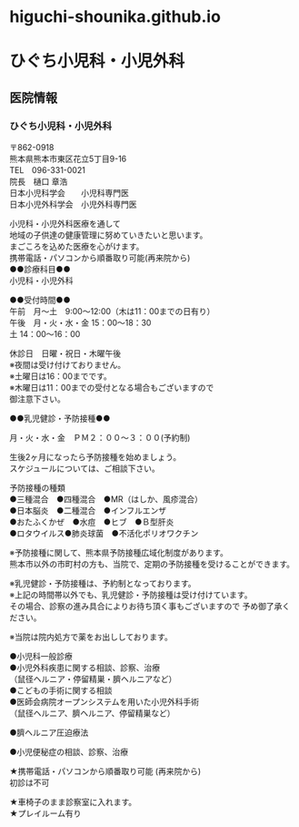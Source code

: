 # higuchi-shounika.github.io  
# ひぐち小児科・小児外科  
## 医院情報  
### ひぐち小児科・小児外科  
〒862-0918  
熊本県熊本市東区花立5丁目9-16  
TEL　096-331-0021  
院長　樋口 章浩  
日本小児科学会　　小児科専門医  
日本小児外科学会　小児外科専門医  

小児科・小児外科医療を通して  
地域の子供達の健康管理に努めていきたいと思います。  
まごころを込めた医療を心がけます。  
携帯電話・パソコンから順番取り可能(再来院から)  
●●診療科目●●  
小児科・小児外科

●●受付時間●●  
午前　月～土　9:00～12:00（木は11：00までの日有り）  
午後　月・火・水・金 15：00～18：30  
土 14：00～16：00  

休診日　日曜・祝日・木曜午後  
※夜間は受け付けておりません。  
※土曜日は16：00までです。  
※木曜日は11：00までの受付となる場合もございますので  
御注意下さい。

●●乳児健診・予防接種●●  

月・火・水・金　ＰＭ２：００～３：００(予約制)  

生後2ヶ月になったら予防接種を始めましょう。  
スケジュールについては、ご相談下さい。  

予防接種の種類  
●三種混合　●四種混合　●MR（はしか、風疹混合）  
●日本脳炎　●二種混合　●インフルエンザ  
●おたふくかぜ　●水痘　●ヒブ　●Ｂ型肝炎  
●ロタウイルス●肺炎球菌　●不活化ポリオワクチン  

※予防接種に関して、熊本県予防接種広域化制度があります。  
熊本市以外の市町村の方も、当院で、定期の予防接種を受けることができます。  

※乳児健診・予防接種は、予約制となっております。  
※上記の時間帯以外でも、乳児健診・予防接種は受け付けています。  
その場合、診察の進み具合によりお待ち頂く事もございますので
予め御了承ください。  

※当院は院内処方で薬をお出ししております。  

●小児科一般診療  
●小児外科疾患に関する相談、診察、治療  
（鼠径ヘルニア・停留精巣・臍ヘルニアなど）  
●こどもの手術に関する相談  
●医師会病院オープンシステムを用いた小児外科手術  
（鼠径ヘルニア、臍ヘルニア、停留精巣など）  

●臍ヘルニア圧迫療法  

●小児便秘症の相談、診察、治療  

★携帯電話・パソコンから順番取り可能 (再来院から)  
初診は不可  

★車椅子のまま診察室に入れます。  
★プレイルーム有り  

